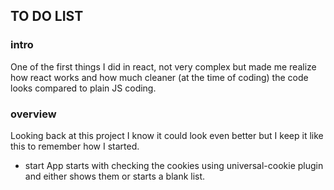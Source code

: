 ## TO DO LIST

### intro

One of the first things I did in react, not very complex but made me realize how react works and how much cleaner (at the time of coding) the code looks compared to plain JS coding. 

### overview

Looking back at this project I know it could look even better but I keep it like this to remember how I started.

* start
App starts with checking the cookies using universal-cookie plugin and either shows them or starts a blank list.
